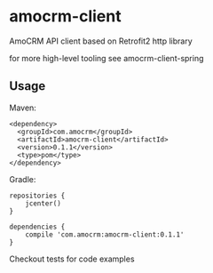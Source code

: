 # amocrm-client

AmoCRM API client based on Retrofit2 http library

for more high-level tooling see amocrm-client-spring

## Usage

Maven:

```
<dependency>
  <groupId>com.amocrm</groupId>
  <artifactId>amocrm-client</artifactId>
  <version>0.1.1</version>
  <type>pom</type>
</dependency>
```

Gradle:

```
repositories {
    jcenter()
}

dependencies {
    compile 'com.amocrm:amocrm-client:0.1.1'
}
```

Checkout tests for code examples

